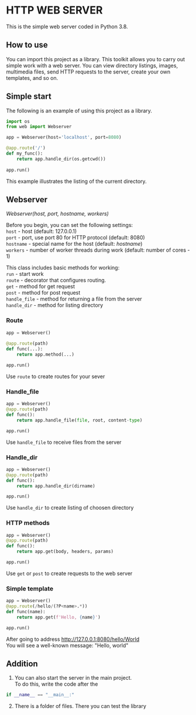 # **HTTP WEB SERVER**
This is the simple web server coded in Python 3.8.

## **How to use**
You can import this project as a library. 
This toolkit allows you to carry out simple work with a web server.
You can view directory listings, images, multimedia files, send HTTP requests 
to the server, create your own templates, and so on.

## **Simple start**
The following is an example of using this project as a library.
```python
import os  
from web import Webserver

app = Webserver(host='localhost', port=8080)

@app.route('/') 
def my_func(): 
    return app.handle_dir(os.getcwd())
    
app.run()
```

This example illustrates the listing of the current directory.

## **Webserver**
_Webserver(host, port, hostname, workers)_  

Before you begin, you can set the following settings:  
`host` - host (default: 127.0.0.1)  
`port` - port, use port 80 for HTTP protocol (default: 8080)  
`hostname` - special name for the host (default: _hostname_)  
`workers` - number of worker threads during work (default: number of cores - 1)  

This class includes basic methods for working:  
`run` - start work  
`route` - decorator that configures routing.  
`get` - method for get request  
`post` - method for post request  
`handle_file` - method for returning a file from the server  
`handle_dir` - method for listing directory

### **Route**
``` python
app = Webserver()
  
@app.route(path)  
def func(...):
    return app.method(...) 

app.run()
```
  

Use `route` to create routes for your sever

### **Handle_file**
``` python
app = Webserver()  
@app.route(path)  
def func(): 
    return app.handle_file(file, root, content-type)

app.run()
```

Use `handle_file` to receive files from the server

### **Handle_dir**
``` python
app = Webserver()
@app.route(path)
def func():
    return app.handle_dir(dirname)

app.run()
```

Use `handle_dir` to create listing of choosen directory

### **HTTP methods**
``` python
app = Webserver()
@app.route(path)
def func():
    return app.get(body, headers, params)

app.run()
```

Use `get` or `post` to create requests to the web server

### **Simple template**
``` python
app = Webserver() 
@app.route(/hello/(?P<name>.*))
def func(name):
    return app.get(f'Hello, {name}') 

app.run()
```

After going to address http://127.0.0.1:8080/hello/World   
You will see a well-known message: "Hello, world"

## **Addition**
1. You can also start the server in the main project.  
To do this, write the code after the 
``` python 
if __name__ == "__main__:"
```
2. There is a folder of files. There you can test the library

